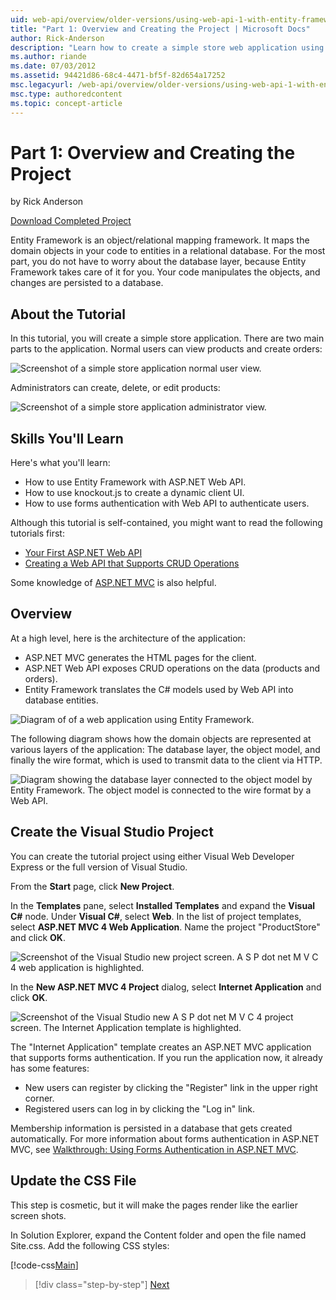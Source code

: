 ```yaml
---
uid: web-api/overview/older-versions/using-web-api-1-with-entity-framework-5/using-web-api-with-entity-framework-part-1
title: "Part 1: Overview and Creating the Project | Microsoft Docs"
author: Rick-Anderson
description: "Learn how to create a simple store web application using Entity Framework ASP.NET Web API."
ms.author: riande
ms.date: 07/03/2012
ms.assetid: 94421d86-68c4-4471-bf5f-82d654a17252
msc.legacyurl: /web-api/overview/older-versions/using-web-api-1-with-entity-framework-5/using-web-api-with-entity-framework-part-1
msc.type: authoredcontent
ms.topic: concept-article
---
```

# Part 1: Overview and Creating the Project

by Rick Anderson

[Download Completed Project](https://code.msdn.microsoft.com/ASP-NET-Web-API-with-afa30545)

Entity Framework is an object/relational mapping framework. It maps the domain objects in your code to entities in a relational database. For the most part, you do not have to worry about the database layer, because Entity Framework takes care of it for you. Your code manipulates the objects, and changes are persisted to a database.

## About the Tutorial

In this tutorial, you will create a simple store application. There are two main parts to the application. Normal users can view products and create orders:

![Screenshot of a simple store application normal user view.](using-web-api-with-entity-framework-part-1/_static/image1.png)

Administrators can create, delete, or edit products:

![Screenshot of a simple store application administrator view.](using-web-api-with-entity-framework-part-1/_static/image2.png)

## Skills You'll Learn

Here's what you'll learn:

- How to use Entity Framework with ASP.NET Web API.
- How to use knockout.js to create a dynamic client UI.
- How to use forms authentication with Web API to authenticate users.

Although this tutorial is self-contained, you might want to read the following tutorials first:

- [Your First ASP.NET Web API](../../getting-started-with-aspnet-web-api/tutorial-your-first-web-api.md)
- [Creating a Web API that Supports CRUD Operations](../creating-a-web-api-that-supports-crud-operations.md)

Some knowledge of [ASP.NET MVC](../../../../mvc/index.md) is also helpful.

## Overview

At a high level, here is the architecture of the application:

- ASP.NET MVC generates the HTML pages for the client.
- ASP.NET Web API exposes CRUD operations on the data (products and orders).
- Entity Framework translates the C# models used by Web API into database entities.

![Diagram of of a web application using Entity Framework.](using-web-api-with-entity-framework-part-1/_static/image3.png)

The following diagram shows how the domain objects are represented at various layers of the application: The database layer, the object model, and finally the wire format, which is used to transmit data to the client via HTTP.

![Diagram showing the database layer connected to the object model by Entity Framework. The object model is connected to the wire format by a Web API.](using-web-api-with-entity-framework-part-1/_static/image4.png)

## Create the Visual Studio Project

You can create the tutorial project using either Visual Web Developer Express or the full version of Visual Studio.

From the **Start** page, click **New Project**.

In the **Templates** pane, select **Installed Templates** and expand the **Visual C#** node. Under **Visual C#**, select **Web**. In the list of project templates, select **ASP.NET MVC 4 Web Application**. Name the project "ProductStore" and click **OK**.

![Screenshot of the Visual Studio new project screen. A S P dot net M V C 4 web application is highlighted.](using-web-api-with-entity-framework-part-1/_static/image5.png)

In the **New ASP.NET MVC 4 Project** dialog, select **Internet Application** and click **OK**.

![Screenshot of the Visual Studio new A S P dot net M V C 4 project screen. The Internet Application template is highlighted.](using-web-api-with-entity-framework-part-1/_static/image6.png)

The "Internet Application" template creates an ASP.NET MVC application that supports forms authentication. If you run the application now, it already has some features:

- New users can register by clicking the "Register" link in the upper right corner.
- Registered users can log in by clicking the "Log in" link.

Membership information is persisted in a database that gets created automatically. For more information about forms authentication in ASP.NET MVC, see [Walkthrough: Using Forms Authentication in ASP.NET MVC](https://msdn.microsoft.com/library/ff398049(VS.98).aspx).

## Update the CSS File

This step is cosmetic, but it will make the pages render like the earlier screen shots.

In Solution Explorer, expand the Content folder and open the file named Site.css. Add the following CSS styles:

[!code-css[Main](using-web-api-with-entity-framework-part-1/samples/sample1.css)]

> [!div class="step-by-step"]
> [Next](using-web-api-with-entity-framework-part-2.md)
